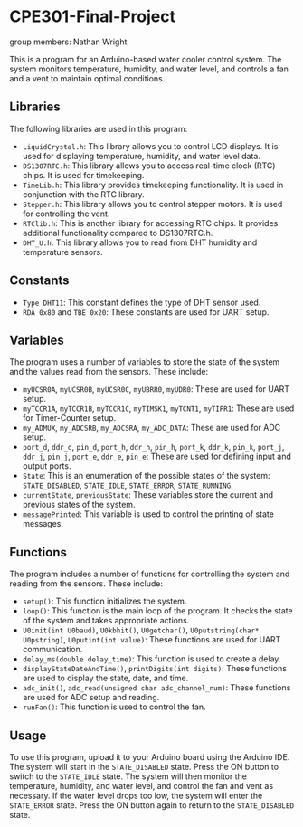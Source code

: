 # CPE301-Final-Project
group members: Nathan Wright

This is a program for an Arduino-based water cooler control system. The system monitors temperature, humidity, and water level, and controls a fan and a vent to maintain optimal conditions. 

## Libraries

The following libraries are used in this program:

- `LiquidCrystal.h`: This library allows you to control LCD displays. It is used for displaying temperature, humidity, and water level data.
- `DS1307RTC.h`: This library allows you to access real-time clock (RTC) chips. It is used for timekeeping.
- `TimeLib.h`: This library provides timekeeping functionality. It is used in conjunction with the RTC library.
- `Stepper.h`: This library allows you to control stepper motors. It is used for controlling the vent.
- `RTClib.h`: This is another library for accessing RTC chips. It provides additional functionality compared to DS1307RTC.h.
- `DHT_U.h`: This library allows you to read from DHT humidity and temperature sensors.

## Constants

- `Type DHT11`: This constant defines the type of DHT sensor used.
- `RDA 0x80` and `TBE 0x20`: These constants are used for UART setup.

## Variables

The program uses a number of variables to store the state of the system and the values read from the sensors. These include:

- `myUCSR0A`, `myUCSR0B`, `myUCSR0C`, `myUBRR0`, `myUDR0`: These are used for UART setup.
- `myTCCR1A`, `myTCCR1B`, `myTCCR1C`, `myTIMSK1`, `myTCNT1`, `myTIFR1`: These are used for Timer-Counter setup.
- `my_ADMUX`, `my_ADCSRB`, `my_ADCSRA`, `my_ADC_DATA`: These are used for ADC setup.
- `port_d`, `ddr_d`, `pin_d`, `port_h`, `ddr_h`, `pin_h`, `port_k`, `ddr_k`, `pin_k`, `port_j`, `ddr_j`, `pin_j`, `port_e`, `ddr_e`, `pin_e`: These are used for defining input and output ports.
- `State`: This is an enumeration of the possible states of the system: `STATE_DISABLED`, `STATE_IDLE`, `STATE_ERROR`, `STATE_RUNNING`.
- `currentState`, `previousState`: These variables store the current and previous states of the system.
- `messagePrinted`: This variable is used to control the printing of state messages.

## Functions

The program includes a number of functions for controlling the system and reading from the sensors. These include:

- `setup()`: This function initializes the system.
- `loop()`: This function is the main loop of the program. It checks the state of the system and takes appropriate actions.
- `U0init(int U0baud)`, `U0kbhit()`, `U0getchar()`, `U0putstring(char* U0pstring)`, `U0putint(int value)`: These functions are used for UART communication.
- `delay_ms(double delay_time)`: This function is used to create a delay.
- `displayStateDateAndTime()`, `printDigits(int digits)`: These functions are used to display the state, date, and time.
- `adc_init()`, `adc_read(unsigned char adc_channel_num)`: These functions are used for ADC setup and reading.
- `runFan()`: This function is used to control the fan.

## Usage

To use this program, upload it to your Arduino board using the Arduino IDE. The system will start in the `STATE_DISABLED` state. Press the ON button to switch to the `STATE_IDLE` state. The system will then monitor the temperature, humidity, and water level, and control the fan and vent as necessary. If the water level drops too low, the system will enter the `STATE_ERROR` state. Press the ON button again to return to the `STATE_DISABLED` state.